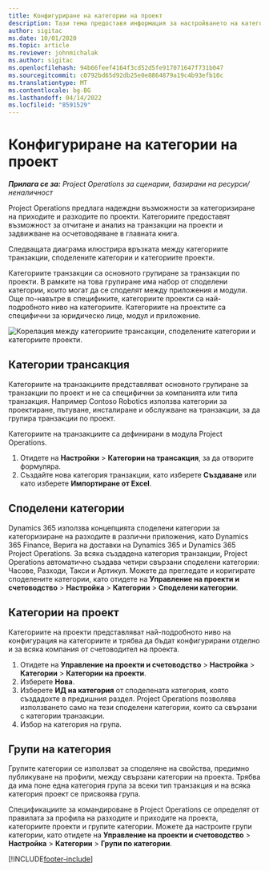 ```yaml
---
title: Конфигуриране на категории на проект
description: Тази тема предоставя информация за настройването на категориите на проект.
author: sigitac
ms.date: 10/01/2020
ms.topic: article
ms.reviewer: johnmichalak
ms.author: sigitac
ms.openlocfilehash: 94b66feef4164f3cd52d5fe917071647f731b047
ms.sourcegitcommit: c0792bd65d92db25e0e8864879a19c4b93efb10c
ms.translationtype: MT
ms.contentlocale: bg-BG
ms.lasthandoff: 04/14/2022
ms.locfileid: "8591529"
---
```

# <a name="configure-project-categories"></a>Конфигуриране на категории на проект

_**Прилага се за:** Project Operations за сценарии, базирани на ресурси/неналичност_

Project Operations предлага надеждни възможности за категоризиране на приходите и разходите по проекти. Категориите предоставят възможност за отчитане и анализ на транзакции на проекти и задвижване на осчетоводяване в главната книга.

Следващата диаграма илюстрира връзката между категориите транзакции, споделените категории и категориите проекти. 

Категориите транзакции са основното групиране за транзакции по проекти. В рамките на това групиране има набор от споделени категории, които могат да се споделят между приложения и модули. Още по-навътре в спецификите, категориите проекти са най-подробното ниво на категориите. Категориите на проектите са специфични за юридическо лице, модул и приложение.

![Корелация между категориите трансакции, споделените категории и категориите проекти.](media/project-categories.png)

## <a name="transaction-categories"></a>Категории трансакция

Категориите на транзакциите представляват основното групиране за транзакции по проект и не са специфични за компанията или типа транзакция. Например Contoso Robotics използва категории за проектиране, пътуване, инсталиране и обслужване на транзакции, за да групира транзакции по проект.

Категориите на транзакциите са дефинирани в модула Project Operations. 
1. Отидете на **Настройки** \> **Категории на трансакция**, за да отворите формуляра. 
2. Създайте нова категория транзакции, като изберете **Създаване** или като изберете **Импортиране от Excel**.

## <a name="shared-categories"></a>Споделени категории

Dynamics 365 използва концепцията споделени категории за категоризиране на разходите в различни приложения, като Dynamics 365 Finance, Верига на доставки на Dynamics 365 и Dynamics 365 Project Operations. За всяка създадена категория транзакции, Project Operations автоматично създава четири свързани споделени категории: Часове, Разходи, Такси и Артикул. Можете да прегледате и коригирате споделените категории, като отидете на **Управление на проекти и счетоводство** \> **Настройка** \> **Категории** \> **Споделени категории**.

## <a name="project-categories"></a>Категории на проект

Категориите на проекти представляват най-подробното ниво на конфигурация на категориите и трябва да бъдат конфигурирани отделно и за всяка компания от счетоводител на проекта.

1. Отидете на **Управление на проекти и счетоводство** \> **Настройка** \> **Категории** \> **Категории на проекти**.
2. Изберете **Нова**.
3. Изберете **ИД на категория** от споделената категория, която създадохте в предишния раздел. Project Operations позволява използването само на тези споделени категории, които са свързани с категории транзакции.
4. Избор на категория на група.

## <a name="category-groups"></a>Групи на категория

Групите категории се използват за споделяне на свойства, предимно публикуване на профили, между свързани категории на проекта. Трябва да има поне една категория група за всеки тип транзакция и на всяка категория проект се присвоява група.

Спецификациите за командироване в Project Operations се определят от правилата за профила на разходите и приходите на проекта, категориите проекти и групите категории. Можете да настроите групи категории, като отидете на **Управление на проекти и счетоводство** \> **Настройка** \> **Категории** \> **Групи по категории**.


[!INCLUDE[footer-include](../includes/footer-banner.md)]